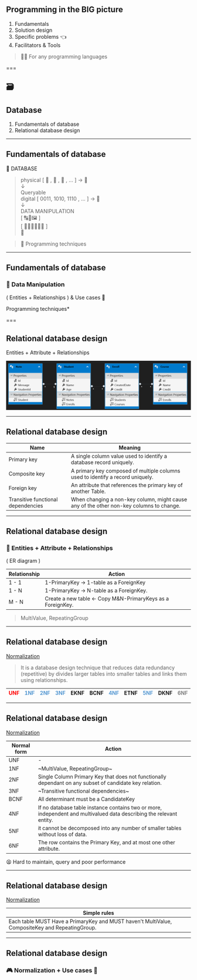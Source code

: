 ## Programming in the BIG picture
1. Fundamentals
1. Solution design
1. Specific problems 👈
1. Facilitators & Tools

> 🧙‍♂️ For any programming languages

===

<!-- .slide: data-auto-animate data-auto-animate-id="database" -->
## 🗃️

## Database

1. Fundamentals of database
1. Relational database design

---

<!-- .slide: data-auto-animate data-auto-animate-id="database" -->
## Fundamentals of database
💖 DATABASE
> physical [ 📃 , 📃 , 📃 , ... ] → 🐌  
↓  
Queryable  
digital [ 0011, 1010, 1110 , ... ] → 🚀  
↓  
DATA MANIPULATION  
[ 🔠🔢🖼️ ]  
[ 🐷🐶😼😼😼🐭 ]  
🐌 <!-- .element: style="font-size:2.3rem;margin:0px 0px 0px 0px" -->

> 🍾 Programming techniques <!-- .element: style="font-size:2.3rem;margin:0px 0px 0px 0px" -->

---

<!-- .slide: data-auto-animate data-auto-animate-id="database" -->
## Fundamentals of database
### 💖 Data Manipulation

( Entities + Relationships ) & Use cases 🦸

Programming techniques*
<!-- .element: style="font-size:1rem" -->

===

<!-- .slide: data-auto-animate data-auto-animate-id="database" -->
## Relational database design

Entities + Attribute + Relationships

![img](../assets/db-1.png)

---

<!-- .slide: data-auto-animate data-auto-animate-id="database" -->
## Relational database design

|Name|Meaning|
|--|--|
|Primary key|A single column value used to identify a database record uniquely.|
|Composite key|A primary key composed of multiple columns used to identify a record uniquely.|
|Foreign key|An attribute that references the primary key of another Table.|
|Transitive functional dependencies|When changing a non-key column, might cause any of the other non-key columns to change.|
<!-- .element: style="font-size:1.8rem" -->

---

<!-- .slide: data-auto-animate data-auto-animate-id="database" -->
## Relational database design
### 🍿 Entities + Attribute + Relationships 
( ER diagram )

|Relationship|Action|
|--|--|
|1 - 1|1-PrimaryKey → 1-table as a ForeignKey|
|1 - N|1-PrimaryKey → N-table as a ForeignKey.|
|M - N|Create a new table ← Copy M&N-PrimaryKeys as a ForeignKey.|
<!-- .element: style="font-size:1.8rem" -->

> MultiValue, RepeatingGroup
<!-- .element: style="width:100%;font-size:2rem" -->

---

<!-- .slide: data-auto-animate data-auto-animate-id="database" -->
## Relational database design
[Normalization](https://en.wikipedia.org/wiki/Database_normalization)

> It is a database design technique that reduces data redundancy (repetitive) by divides larger tables into smaller tables and links them using relationships.
<!-- .element: style="font-size:1.8rem" -->
|<font color="Red">UNF</font>|<font color="#5799d2">1NF</font>|<font color="#5799d2">2NF</font>|<font color="#5799d2">3NF</font>|EKNF|BCNF|<font color="#5799d2">4NF</font>|ETNF|<font color="#5799d2">5NF</font>|DKNF|<font color="Gray">6NF</font>|
|--|--|--|--|--|--|--|--|--|--|--|
<!-- .element: style="font-size:1.8rem" -->

---

<!-- .slide: data-auto-animate data-auto-animate-id="database" -->
## Relational database design
[Normalization](https://en.wikipedia.org/wiki/Database_normalization)

|Normal form|Action|
|--|--|
|UNF|-|
|1NF|~MultiValue, RepeatingGroup~|
|2NF|Single Column Primary Key that does not functionally dependant on any subset of candidate key relation.|
|3NF|~Transitive functional dependencies~|
|BCNF|All determinant must be a CandidateKey|
|4NF|If no database table instance contains two or more, independent and multivalued data describing the relevant entity.|
|5NF|it cannot be decomposed into any number of smaller tables without loss of data.|
|6NF|The row contains the Primary Key, and at most one other attribute.|
<!-- .element: style="font-size:1.4rem" -->

😫 Hard to maintain, query and poor performance

---

<!-- .slide: data-auto-animate data-auto-animate-id="database" -->
## Relational database design
[Normalization](https://en.wikipedia.org/wiki/Database_normalization)

|Simple rules|
|--|
|Each table MUST Have a PrimaryKey and MUST haven't MultiValue, CompositeKey and RepeatingGroup.|
<!-- .element: style="font-size:1.8rem" -->

---

<!-- .slide: data-auto-animate data-auto-animate-id="database" -->
## Relational database design
### 🎮 Normalization + Use cases 🦸